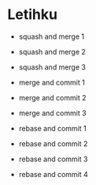 # Letihku
- squash and merge 1
- squash and merge 2
- squash and merge 3

- merge and commit 1
- merge and commit 2
- merge and commit 3

- rebase and commit 1
- rebase and commit 2
- rebase and commit 3
- rebase and commit 4
 
